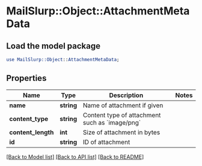 # MailSlurp::Object::AttachmentMetaData

## Load the model package
```perl
use MailSlurp::Object::AttachmentMetaData;
```

## Properties
Name | Type | Description | Notes
------------ | ------------- | ------------- | -------------
**name** | **string** | Name of attachment if given | 
**content_type** | **string** | Content type of attachment such as &#x60;image/png&#x60; | 
**content_length** | **int** | Size of attachment in bytes | 
**id** | **string** | ID of attachment | 

[[Back to Model list]](../README#documentation-for-models) [[Back to API list]](../README#documentation-for-api-endpoints) [[Back to README]](../README)


